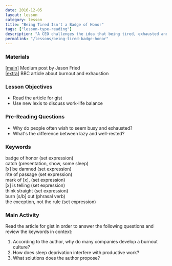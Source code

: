 ```yaml
---
date: 2016-12-05
layout: lesson
category: lesson 
title: "Being Tired Isn't a Badge of Honor"
tags: ["lesson-type-reading"]
description: "A CEO challenges the idea that being tired, exhausted and busy are signs of a good employee"
permalink: "/lessons/being-tired-badge-honor" 
---
```

### Materials 

[<a href="https://m.signalvnoise.com/being-tired-isn-t-a-badge-of-honor-fa6d4c8cff4e#.ylf0jkk1x" target="_blank">main</a>] Medium post by Jason Fried  
[<a href="http://www.bbc.com/future/story/20160721-the-reasons-why-exhaustion-and-burnout-are-so-common" target="_blank">extra</a>] BBC article about burnout and exhaustion   

### Lesson Objectives 

- Read the article for gist 
- Use new lexis to discuss work-life balance 

### Pre-Reading Questions 

- Why do people often wish to seem busy and exhausted? 
- What's the difference between lazy and well-rested? 

### Keywords 

badge of honor (set expression)   
catch (presentation, show, some sleep)  
[x] be damned (set expression)  
rite of passage (set expression)  
mark of [x], (set expression)  
[x] is telling (set expression)  
think straight (set expression)  
burn [s/b] out (phrasal verb)  
the exception, not the rule (set expression)  

### Main Activity 

Read the article for gist in order to answer the following questions and review the keywords in context: 

1. According to the author, why do many companies develop a burnout culture? 
2. How does sleep deprivation interfere with productive work? 
3. What solutions does the author propose?  

